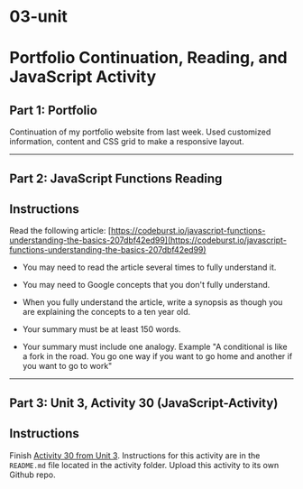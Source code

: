 # 03-unit

# Portfolio Continuation, Reading, and JavaScript Activity

## Part 1: Portfolio

Continuation of my portfolio website from last week. Used customized information, content and CSS grid to make a responsive layout.

---

## Part 2: JavaScript Functions Reading

## Instructions

Read the following article: [https://codeburst.io/javascript-functions-understanding-the-basics-207dbf42ed99](https://codeburst.io/javascript-functions-understanding-the-basics-207dbf42ed99)

* You may need to read the article several times to fully understand it. 

* You may need to Google concepts that you don't fully understand. 

* When you fully understand the article, write a synopsis as though you are explaining the concepts to a ten year old. 

* Your summary must be at least 150 words.

* Your summary must include one analogy. Example "A conditional is like a fork in the road. You go one way if you want to go home and another if you want to go to work"

---

## Part 3: Unit 3, Activity 30 (JavaScript-Activity)

## Instructions

Finish [Activity 30 from Unit 3](https://gt.bootcampcontent.com/GT-Coding-Boot-Camp/GTATL201808FSF2-2/tree/master/activities/03-unit/30-activity). Instructions for this activity are in the `README.md` file located in the activity folder. Upload this activity to its own Github repo.
